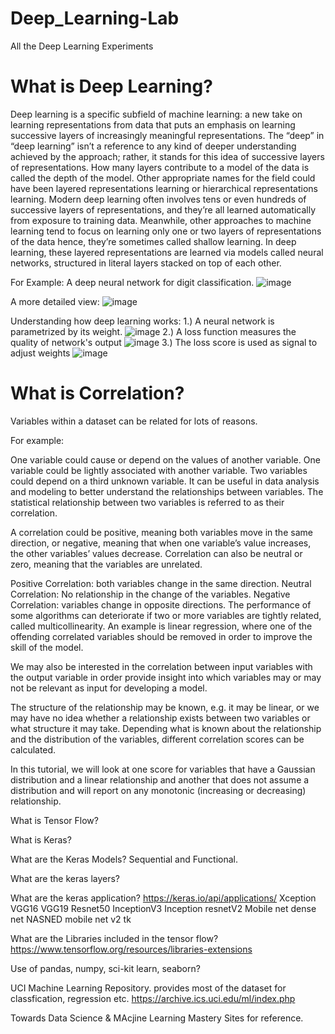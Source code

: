 # Deep_Learning-Lab
All the Deep Learning Experiments

# What is Deep Learning?
Deep learning is a specific subfield of machine learning: a new take on learning representations from data that puts an emphasis on learning successive layers of increasingly meaningful representations.
The “deep” in “deep learning” isn’t a reference to any kind of deeper understanding achieved by the approach; 
rather, it stands for this idea of successive layers of representations. 
How many layers contribute to a model of the data is called the depth of the model. 
Other appropriate names for the field could have been layered representations learning or hierarchical representations learning.
Modern deep learning often involves tens or even hundreds of successive layers of representations, and they’re all learned automatically from exposure to training data. 
Meanwhile, other approaches to machine learning tend to focus on learning only one or two layers of representations of the data hence, they’re sometimes called shallow learning.
 In deep learning, these layered representations are learned via models called neural networks, structured in literal layers stacked on top of each other.
 
 For Example: A deep neural network for digit classification.
 ![image](https://user-images.githubusercontent.com/104893913/182282340-6a9d11ec-f2ef-4c4c-bf39-f0ce0f82112c.png)

A more detailed view:
![image](https://user-images.githubusercontent.com/104893913/182282493-7a627d9d-6e8c-462b-92dc-d4330396ebec.png)

Understanding how deep learning works:
1.) A neural network is parametrized by its weight.
![image](https://user-images.githubusercontent.com/104893913/182282798-7a93eba3-384e-41d8-9866-83879780a050.png)
2.) A loss function measures the quality of network's output
![image](https://user-images.githubusercontent.com/104893913/182282887-46902d0b-3767-43b6-81e9-edf5cfe1f889.png)
3.) The loss score is used as signal to adjust weights
![image](https://user-images.githubusercontent.com/104893913/182282963-e336ecf0-dfca-479f-a7f1-3e5700d3fe65.png)

# What is Correlation?

Variables within a dataset can be related for lots of reasons.

For example:

One variable could cause or depend on the values of another variable.
One variable could be lightly associated with another variable.
Two variables could depend on a third unknown variable.
It can be useful in data analysis and modeling to better understand the relationships between variables. The statistical relationship between two variables is referred to as their correlation.

A correlation could be positive, meaning both variables move in the same direction, or negative, meaning that when one variable’s value increases, the other variables’ values decrease. Correlation can also be neutral or zero, meaning that the variables are unrelated.

Positive Correlation: both variables change in the same direction.
Neutral Correlation: No relationship in the change of the variables.
Negative Correlation: variables change in opposite directions.
The performance of some algorithms can deteriorate if two or more variables are tightly related, called multicollinearity. An example is linear regression, where one of the offending correlated variables should be removed in order to improve the skill of the model.

We may also be interested in the correlation between input variables with the output variable in order provide insight into which variables may or may not be relevant as input for developing a model.

The structure of the relationship may be known, e.g. it may be linear, or we may have no idea whether a relationship exists between two variables or what structure it may take. Depending what is known about the relationship and the distribution of the variables, different correlation scores can be calculated.

In this tutorial, we will look at one score for variables that have a Gaussian distribution and a linear relationship and another that does not assume a distribution and will report on any monotonic (increasing or decreasing) relationship.


What is Tensor Flow?

What is Keras?


What are the Keras Models?
Sequential and Functional.

What are the keras layers?

What are the keras application?
https://keras.io/api/applications/
Xception
VGG16
VGG19
Resnet50
InceptionV3
Inception resnetV2
Mobile net
dense net
NASNED 
mobile net v2 tk

What are the Libraries included in the tensor flow?
https://www.tensorflow.org/resources/libraries-extensions

Use of pandas, numpy, sci-kit learn, seaborn?


UCI Machine Learning Repository.
provides most of the dataset for classfication, regression etc.
https://archive.ics.uci.edu/ml/index.php

Towards Data Science & MAcjine Learning Mastery Sites for reference.
